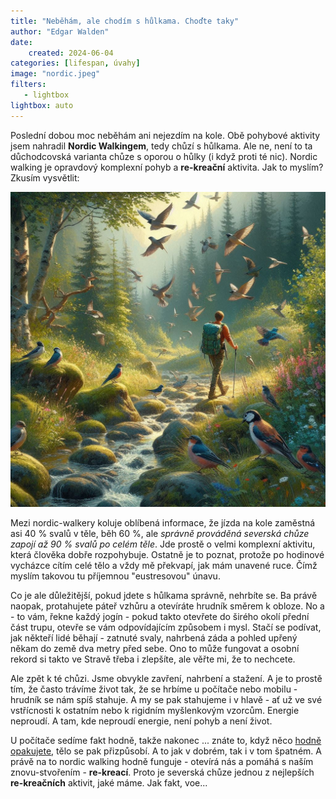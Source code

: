 ```yaml
---
title: "Neběhám, ale chodím s hůlkama. Choďte taky"
author: "Edgar Walden"
date:
    created: 2024-06-04
categories: [lifespan, úvahy]
image: "nordic.jpeg"
filters:
   - lightbox
lightbox: auto
---
```


Poslední dobou moc neběhám ani nejezdím na kole. Obě pohybové aktivity jsem nahradil **Nordic Walkingem**, tedy chůzí s hůlkama. Ale ne, není to ta důchodcovská varianta chůze s oporou o hůlky (i když proti té nic). <!-- more -->Nordic walking je opravdový komplexní pohyb a **re-kreační** aktivita. Jak to myslím? Zkusím vysvětlit: 

![Nejlepší je ale chodit bez batohu, aby se záda mohla hýbat](../img/nordic.jpeg)

Mezi nordic-walkery koluje oblíbená informace, že jízda na kole zaměstná asi 40 % svalů v těle, běh 60 %, ale *správně prováděná severská chůze zapojí až 90 % svalů po celém těle*. Jde prostě o velmi komplexní aktivitu, která člověka dobře rozpohybuje. Ostatně je to poznat, protože po hodinové vycházce cítím celé tělo a vždy mě překvapí, jak mám unavené ruce. Čímž myslím takovou tu příjemnou "eustresovou" únavu. 

Co je ale důležitější, pokud jdete s hůlkama správně, nehrbíte se. Ba právě naopak, protahujete páteř vzhůru a otevíráte hrudník směrem k obloze. No a - to vám, řekne každý jogín - pokud takto otevřete do širého okolí přední část trupu, otevře se vám odpovídajícím způsobem i mysl. Stačí se podívat, jak někteří lidé běhají - zatnuté svaly, nahrbená záda a pohled upřený někam do země dva metry před sebe. Ono to může fungovat a osobní rekord si takto ve Stravě třeba i zlepšíte, ale věřte mi, že to nechcete. 

Ale zpět k té chůzi. Jsme obvykle zavření, nahrbení a stažení. A je to prostě tím, že často trávíme život tak, že se hrbíme u počítače nebo mobilu - hrudník se nám spíš stahuje. A my se pak stahujeme i v hlavě - ať už ve své vstřícnosti k ostatním nebo k rigidním myšlenkovým vzorcům. Energie neproudí. A tam, kde neproudí energie, není pohyb a není život. 

U počítače sedíme fakt hodně, takže nakonec ... znáte to, když něco [hodně opakujete](https://movequietly.eu/posts/davejte-pozor-na-to-co-opakujete/), tělo se pak přizpůsobí. A to jak v dobrém, tak i v tom špatném.  A právě na to nordic walking hodně funguje - otevírá nás a pomáhá s naším znovu-stvořením - **re-kreací**. Proto je severská chůze jednou z nejlepších **re-kreačních** aktivit, jaké máme. Jak fakt, voe...